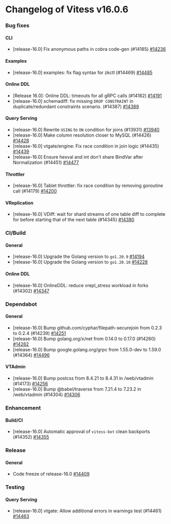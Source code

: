 # Changelog of Vitess v16.0.6

### Bug fixes 
#### CLI
 * [release-16.0] Fix anonymous paths in cobra code-gen (#14185) [#14236](https://github.com/vitessio/vitess/pull/14236) 
#### Examples
 * [release-16.0] examples: fix flag syntax for zkctl (#14469) [#14485](https://github.com/vitessio/vitess/pull/14485) 
#### Online DDL
 * [Release 16.0]: Online DDL: timeouts for all gRPC calls (#14182) [#14191](https://github.com/vitessio/vitess/pull/14191)
 * [release-16.0] schemadiff: fix missing `DROP CONSTRAINT` in duplicate/redundant constraints scenario. (#14387) [#14389](https://github.com/vitessio/vitess/pull/14389) 
#### Query Serving
 * [release-16.0] Rewrite `USING` to `ON` condition for joins (#13931) [#13940](https://github.com/vitessio/vitess/pull/13940)
 * [release-16.0] Make column resolution closer to MySQL (#14426) [#14428](https://github.com/vitessio/vitess/pull/14428)
 * [release-16.0] vtgate/engine: Fix race condition in join logic (#14435) [#14439](https://github.com/vitessio/vitess/pull/14439)
 * [release-16.0] Ensure hexval and int don't share BindVar after Normalization (#14451) [#14477](https://github.com/vitessio/vitess/pull/14477) 
#### Throttler
 * [release-16.0] Tablet throttler: fix race condition by removing goroutine call (#14179) [#14200](https://github.com/vitessio/vitess/pull/14200) 
#### VReplication
 * [release-16.0] VDiff: wait for shard streams of one table diff to complete for before starting that of the next table (#14345) [#14380](https://github.com/vitessio/vitess/pull/14380)
### CI/Build 
#### General
 * [release-16.0] Upgrade the Golang version to `go1.20.9` [#14194](https://github.com/vitessio/vitess/pull/14194)
 * [release-16.0] Upgrade the Golang version to `go1.20.10` [#14228](https://github.com/vitessio/vitess/pull/14228) 
#### Online DDL
 * [release-16.0] OnlineDDL: reduce vrepl_stress workload in forks (#14302) [#14347](https://github.com/vitessio/vitess/pull/14347)
### Dependabot 
#### General
 * [release-16.0] Bump github.com/cyphar/filepath-securejoin from 0.2.3 to 0.2.4 (#14239) [#14251](https://github.com/vitessio/vitess/pull/14251)
 * [release-16.0] Bump golang.org/x/net from 0.14.0 to 0.17.0 (#14260) [#14262](https://github.com/vitessio/vitess/pull/14262)
 * [release-16.0] Bump google.golang.org/grpc from 1.55.0-dev to 1.59.0 (#14364) [#14496](https://github.com/vitessio/vitess/pull/14496) 
#### VTAdmin
 * [release-16.0] Bump postcss from 8.4.21 to 8.4.31 in /web/vtadmin (#14173) [#14256](https://github.com/vitessio/vitess/pull/14256)
 * [release-16.0] Bump @babel/traverse from 7.21.4 to 7.23.2 in /web/vtadmin (#14304) [#14306](https://github.com/vitessio/vitess/pull/14306)
### Enhancement 
#### Build/CI
 * [release-16.0] Automatic approval of `vitess-bot` clean backports (#14352) [#14355](https://github.com/vitessio/vitess/pull/14355)
### Release 
#### General
 * Code freeze of release-16.0 [#14409](https://github.com/vitessio/vitess/pull/14409)
### Testing 
#### Query Serving
 * [release-16.0] vtgate: Allow additional errors in warnings test (#14461) [#14463](https://github.com/vitessio/vitess/pull/14463)

